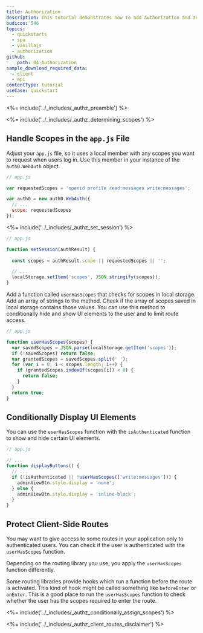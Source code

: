 ```yaml
---
title: Authorization
description: This tutorial demonstrates how to add authorization and access control to a Javascript application.
budicon: 546
topics:
  - quickstarts
  - spa
  - vanillajs
  - authorization
github:
    path: 04-Authorization
sample_download_required_data:
  - client
  - api
contentType: tutorial
useCase: quickstart
---
```

<%= include('../_includes/_authz_preamble') %>

<%= include('../_includes/_authz_determining_scopes') %>

## Handle Scopes in the `app.js` File

Adjust your `app.js` file, so it uses a local member with any scopes you want to request when users log in. Use this member in your instance of the `auth0.WebAuth` object.

```js
// app.js

var requestedScopes = 'openid profile read:messages write:messages';

var auth0 = new auth0.WebAuth({
  // ...
  scope: requestedScopes
});
``` 

<%= include('../_includes/_authz_set_session') %>

```js
// app.js

function setSession(authResult) {
  
  const scopes = authResult.scope || requestedScopes || '';

  // ...
  localStorage.setItem('scopes', JSON.stringify(scopes));
}
```

Add a function called `userHasScopes` that checks for scopes in local storage. Add an array of strings to the method. Check if the array of scopes saved in local storage contains those values. 
You can use this method to conditionally hide and show UI elements to the user and to limit route access.

```js
// app.js

function userHasScopes(scopes) {
  var savedScopes = JSON.parse(localStorage.getItem('scopes'));
  if (!savedScopes) return false;
  var grantedScopes = savedScopes.split(' ');
  for (var i = 0; i < scopes.length; i++) {
    if (grantedScopes.indexOf(scopes[i]) < 0) {
      return false;
    }
  }
  return true;
}
```

## Conditionally Display UI Elements

You can use the `userHasScopes` function with the `isAuthenticated` function to show and hide certain UI elements.

```js
// app.js

// ...
function displayButtons() {
  // ...
  if (!isAuthenticated || !userHasScopes(['write:messages'])) {
    adminViewBtn.style.display = 'none';
  } else {
    adminViewBtn.style.display = 'inline-block';
  }
}
```

## Protect Client-Side Routes

You may want to give access to some routes in your application only to authenticated users. You can check if the user is authenticated with the `userHasScopes` function.

Depending on the routing library you use, you apply the `userHasScopes` function differently. 

Some routing libraries provide hooks which run a function before the route is activated. This kind of hook might be called something like `beforeEnter` or `onEnter`. This is a good place to run the `userHasScopes` function to check whether the user has the scopes required to enter the route.

<%= include('../_includes/_authz_conditionally_assign_scopes') %>

<%= include('../_includes/_authz_client_routes_disclaimer') %>
